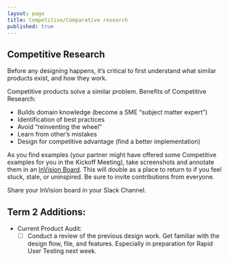 ```yaml
---
layout: page
title: Competitive/Comparative research
published: true
---
```


## Competitive Research
Before any designing happens, it’s critical to first understand what similar products exist, and how they work.

Competitive products solve a similar problem. Benefits of Competitive Research:
  * Builds domain knowledge (become a SME “subject matter expert”)
  * Identification of best practices
  * Avoid “reinventing the wheel”
  * Learn from other’s mistakes
  * Design for competitive advantage (find a better implementation)

As you find examples (your partner might have offered some Competitive examples for you in the Kickoff Meeting), take screenshots and annotate them in an [InVision Board](https://support.invisionapp.com/hc/en-us/articles/205249269-Introduction-to-Boards). This will double as a place to return to if you feel stuck, stale, or uninspired. Be sure to invite contributions from everyone.

Share your InVision board in your Slack Channel.




## Term 2 Additions:

* Current Product Audit:
  * [ ] Conduct a review of the previous design work. Get familiar with the design flow, file, and features. Especially in preparation for Rapid User Testing next week.
